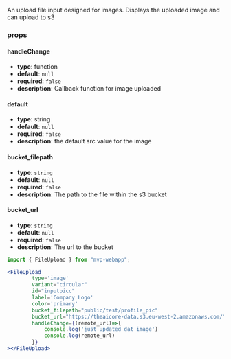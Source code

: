 An upload file input designed for images. Displays the uploaded image and can upload to s3

### props

#### handleChange
- **type**: function
- **default**: `null`
- **required**: `false`
- **description**: Callback function for image uploaded

#### default
- **type**: string
- **default**: `null`
- **required**: `false`
- **description**: the default src value for the image

#### bucket_filepath
- **type**: `string`
- **default**: `null`
- **required**: `false`
- **description**: The path to the file within the s3 bucket

#### bucket_url
- **type**: `string`
- **default**: `null`
- **required**: `false`
- **description**: The url to the bucket

``` jsx
import { FileUpload } from "mvp-webapp";

<FileUpload  
        type='image'
        variant="circular"
        id="inputpicc"
        label='Company Logo'
        color='primary'
        bucket_filepath="public/test/profile_pic"
        bucket_url="https://theaicore-data.s3.eu-west-2.amazonaws.com/"
        handleChange={(remote_url)=>{
            console.log('just updated dat image')
            console.log(remote_url)
        }}
></FileUpload>
```
